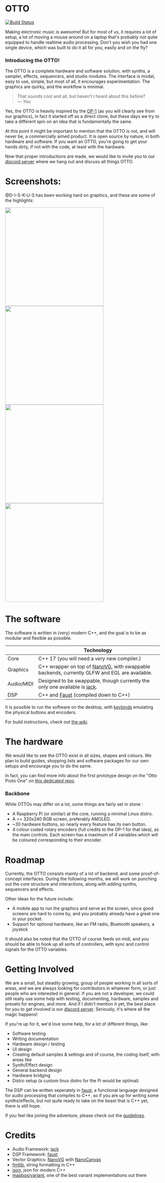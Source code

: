 # OTTO

[![Build Status](https://travis-ci.org/topisani/OTTO.svg?branch=master)](https://travis-ci.org/topisani/OTTO)

Making electronic music is awesome! But for most of us, it requires a lot of setup, a lot of moving a mouse around on a laptop that's probably not quite equipped to handle realtime audio processing. Don't you wish you had one single device, which was built to do it all for you, easily and on the fly?

### Introducing the OTTO!

The OTTO is a complete hardware and software solution, with synths, a sampler, effects, sequencers, and studio modules. The interface is modal, easy to use, simple, but most of all, it encourages experimentation. The graphics are quirky, and the workflow is minimal.

> That sounds cool and all, but haven't I heard about this before? <br>
> — _You_

Yes, the OTTO is heavily inspired by the [OP-1](https://teenage.engineering/products/op-1) (as you will clearly see from our graphics), in fact it started off as a direct clone, but these days we try to take a different spin on an idea that is fundamentally the same.

At this point it might be important to mention that the OTTO is not, and will never be, a commercially aimed product. It is open source by nature, in both hardware and software. If you want an OTTO, you're going to get your hands dirty, if not with the code, at least with the hardware.

Now that proper introductions are made, we would like to invite you to our [discord server](https://discord.gg/4cV9Ucz) where we hang out and discuss all things OTTO.

# Screenshots:

@D-I-S-K-U-S has been working hard on graphics, and these are some of the highlights:

<img src="doc-src/images/1.png" width="320px"> <img src="doc-src/images/2.png" width="320px">
<img src="doc-src/images/3.png" width="320px"> <img src="doc-src/images/4.png" width="320px">

# The software

The software is written in (very) modern C++, and the goal is to be as modular and flexible as possible.

|            | Technology                                                                                                                          |
| :--------- | ----------------------------------------------------------------------------------------------------------------------------------- |
| Core       | C++ 17 (you will need a _very_ new compiler.)                                                                                       |
| Graphics   | C++ wrapper on top of [NanoVG](https://github.com/memononen/nanovg), with swappable backends, currently GLFW and EGL are available. |
| Audio/MIDI | Designed to be swappable, though currently the only one available is [jack](http://jackaudio.org).                                  |
| DSP        | C++ and [Faust](http://faust.grame.fr) (compiled down to C++)                                                                       |

It is possible to run the software on the desktop, with [keybinds](https://github.com/topisani/OTTO/wiki/Keyboard-mapping) emulating the physical buttons and encoders.

For build instructions, check out [the wiki](https://github.com/topisani/OTTO/wiki/Compiling-and-Running).

# The hardware

We would like to see the OTTO exist in all sizes, shapes and colours. We plan to build guides, shopping lists and software packages for our own setups and encourage you to do the same.

In fact, you can find more info about the first prototype design on the "Otto Proto One" on [this dedicated repo](https://github.com/topisani/OTTO-proto-1).

### Backbone

While OTTOs may differ on a lot, some things are fairly set in stone :

- A Raspberry Pi (or similar) at the core, running a minimal Linux distro.
- A >= 320x240 RGB screen, preferably AMOLED.
- ~30 hardware buttons, so nearly every feature has its own button.
- 4 colour coded rotary encoders (full credits to the OP-1 for that idea), as the main controls. Each screen has a maximum of 4 variables which will be coloured corresponding to their encoder.

# Roadmap

Currently, the OTTO consists mainly of a lot of backend, and some proof-of-concept interfaces. During the following months, we will work on punching out the core structure and interactions, along with adding synths, sequencers and effects.

Other ideas for the future include:
- A mobile app to run the graphics and serve as the screen, since good screens are hard to come by, and you probably already have a great one in your pocket.
- Support for optional hardware, like an FM radio, Bluetooth speakers, a joystick

It should also be noted that the OTTO of course feeds on midi, and you should be able to hook up all sorts of controllers, with sync and control signals for the OTTO variables.

# Getting Involved

We are a small, but steadily growing, group of people working in all sorts of areas, and we are always looking for contributors in whatever form, or just people who are interested in general. If you are not a developer, we could still really use some help with testing, documenting, hardware, samples and presets for engines, and more. And if I didn't mention it yet, the best place for you to get involved is our [discord server](https://discord.gg/4cV9Ucz). Seriously, it's where all the magic happens!

If you're up for it, we'd love some help, for a lot of different things, like:
 - Software testing
 - Writing documentation
 - Hardware design / testing
 - UI design
 - Creating default samples & settings
and of course, the coding itself, with areas like
 - Synth/Effect design
 - General backend design
 - Hardware bridging
 - Distro setup (a custom linux distro for the Pi would be optimal)
 
The DSP can be written seperately in [faust](http://faust.grame.fr), a functional language designed for audio processing that compiles to C++, so if you are up for writing some synths/effects, but not quite ready to take on the beast that is C++ yet, there is still hope.

If you feel like joining the adventure, please check out the [guidelines](https://github.com/topisani/OTTO/wiki/Guidelines).

# Credits
 - Audio Framework: [jack](http://jackaudio.org/)
 - DSP Framework: [faust](http://faust.grame.fr/)
 - Vector Graphics: [NanoVG](https://github.com/memononen/nanovg) with [NanoCanvas](https://github.com/Geequlim/NanoCanvas)
 - [fmtlib](http://fmtlib.net), string formatting in C++
 - [json](https://github.com/nlohmann/json/), json for modern C++
 - [mapbox/variant](https://github.com/mapbox/variant), one of the best variant implementations out there

